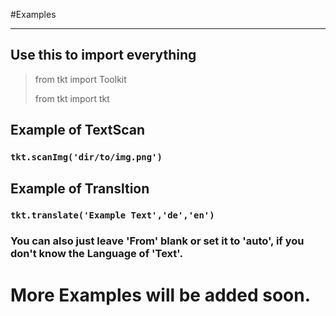#Examples

****

## Use this to import  everything
> from tkt import Toolkit
> 
> from tkt import tkt
## Example of TextScan
### `tkt.scanImg('dir/to/img.png')`
## Example of Transltion
### ``tkt.translate('Example Text','de','en')``
### You can also just leave 'From' blank or set it to 'auto', if you don't know the Language of 'Text'.
# More Examples will be added soon.